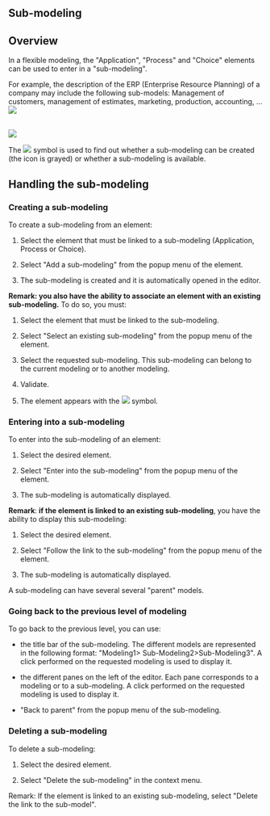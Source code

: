 
## Sub-modeling
			



<a name="NOTE1"></a>
<a name="NOTE1_1"></a>


## Overview
<a name="overview_ELTTEXTE000133"></a>
In a flexible modeling, the "Application", "Process" and "Choice" elements can be used to enter in a "sub-modeling".

For example, the description of the ERP (Enterprise Resource Planning) of a company may include the following sub-models: Management of customers, management of estimates, marketing, production, accounting, ...
<br>![](https://doc.pcsoft.fr/en-US/images/image.awp?langid=3&name=Modelisation1.gif)

<br>![](https://doc.pcsoft.fr/en-US/images/image.awp?langid=3&name=Modelisation2.gif)


The ![](https://doc.pcsoft.fr/en-US/images/image.awp?langid=3&name=modelisation_sous_model.gif) symbol is used to find out whether a sub-modeling can be created (the icon is grayed) or whether a sub-modeling is available.

<a name="NOTE2"></a>
<a name="NOTE2_1"></a>


## Handling the sub-modeling
<a name="handling_the_submodeling_ELTTEXTE000157"></a>


### Creating a sub-modeling
<a name="creating_submodeling_ELTPARAGRAPHE000028"></a>

To create a sub-modeling from an element:

1. Select the element that must be linked to a sub-modeling (Application, Process or Choice).

2. Select "Add a sub-modeling" from the popup menu of the element.

3. The sub-modeling is created and it is automatically opened in the editor.




**Remark: you also have the ability to associate an element with an existing sub-modeling.** To do so, you must:

1. Select the element that must be linked to the sub-modeling.

2. Select "Select an existing sub-modeling" from the popup menu of the element.

3. Select the requested sub-modeling. This sub-modeling can belong to the current modeling or to another modeling.

4. Validate.

5. The element appears with the ![](https://doc.pcsoft.fr/en-US/images/image.awp?langid=3&name=modelisation_sous_vide.gif) symbol.



<a name="NOTE2_2"></a>


### Entering into a sub-modeling
<a name="entering_into_submodeling_ELTPARAGRAPHE000049"></a>

To enter into the sub-modeling of an element:

1. Select the desired element.

2. Select "Enter into the sub-modeling" from the popup menu of the element.

3. The sub-modeling is automatically displayed.




**Remark**: **if the element is linked to an existing sub-modeling**, you have the ability to display this sub-modeling:

1. Select the desired element.

2. Select "Follow the link to the sub-modeling" from the popup menu of the element.

3. The sub-modeling is automatically displayed.




A sub-modeling can have several several "parent" models.
<a name="NOTE2_3"></a>


### Going back to the previous level of modeling
<a name="going_back_the_previous_level_modeling_ELTPARAGRAPHE000068"></a>

To go back to the previous level, you can use:

- the title bar of the sub-modeling. The different models are represented in the following format: "Modeling1&gt; Sub-Modeling2&gt;Sub-Modeling3". A click performed on the requested modeling is used to display it.

- the different panes on the left of the editor. Each pane corresponds to a modeling or to a sub-modeling. A click performed on the requested modeling is used to display it.

- "Back to parent" from the popup menu of the sub-modeling.



<a name="NOTE2_4"></a>


### Deleting a sub-modeling
<a name="deleting_submodeling_ELTPARAGRAPHE000079"></a>

To delete a sub-modeling:

1. Select the desired element.

2. Select "Delete the sub-modeling" in the context menu. 




Remark: If the element is linked to an existing sub-modeling, select "Delete the link to the sub-model".


